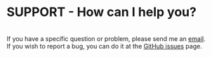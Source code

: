 <h1>SUPPORT - How can I help you?</h1>
<br />If you have a specific question or problem, please send me an <a href="mailto:mprozil@gmail.com">email</a>.
<br />If you wish to report a bug, you can do it at the <a href="https://github.com/mprozil/DPad/issues">GitHub issues</a> page.
